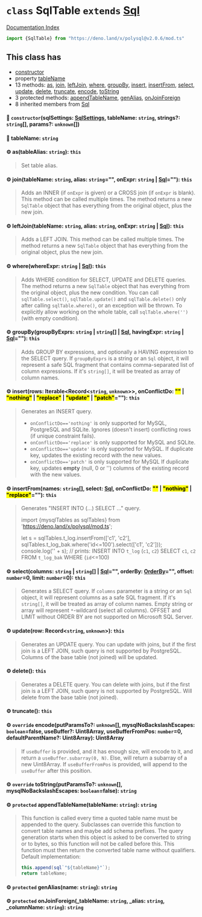 # `class` SqlTable `extends` [Sql](../class.Sql/README.md)

[Documentation Index](../README.md)

```ts
import {SqlTable} from "https://deno.land/x/polysql@v2.0.6/mod.ts"
```

## This class has

- [constructor](#-constructorsqlsettings-sqlsettings-tablename-string-strings-string-params-unknown)
- property [tableName](#-tablename-string)
- 13 methods:
[as](#-astablealias-string-this),
[join](#-jointablename-string-alias-string-onexpr-string--sql-this),
[leftJoin](#-leftjointablename-string-alias-string-onexpr-string--sql-this),
[where](#-wherewhereexpr-string--sql-this),
[groupBy](#-groupbygroupbyexprs-string--string--sql-havingexpr-string--sql-this),
[insert](#-insertrows-iterablerecordstring-unknown-onconflictdo---nothing--replace--update--patch-this),
[insertFrom](#-insertfromnames-string-select-sql-onconflictdo---nothing--replace-this),
[select](#-selectcolumns-string--string--sql-orderby-orderby-offset-number0-limit-number0-this),
[update](#-updaterow-recordstring-unknown-this),
[delete](#-delete-this),
[truncate](#-truncate-this),
[encode](#-override-encodeputparamsto-unknown-mysqlnobackslashescapes-booleanfalse-usebuffer-uint8array-usebufferfrompos-number0-defaultparentname-uint8array-uint8array),
[toString](#-override-tostringputparamsto-unknown-mysqlnobackslashescapes-booleanfalse-string)
- 3 protected methods:
[appendTableName](#-protected-appendtablenametablename-string-string),
[genAlias](#-protected-genaliasname-string-string),
[onJoinForeign](#-protected-onjoinforeign_tablename-string-_alias-string-_columnname-string-string)
- 8 inherited members from [Sql](../class.Sql/README.md)


#### 🔧 `constructor`(sqlSettings: [SqlSettings](../class.SqlSettings/README.md), tableName: `string`, strings?: `string`\[], params?: `unknown`\[])



#### 📄 tableName: `string`



#### ⚙ as(tableAlias: `string`): `this`

> Set table alias.



#### ⚙ join(tableName: `string`, alias: `string`="", onExpr: `string` | [Sql](../class.Sql/README.md)=""): `this`

> Adds an INNER (if `onExpr` is given) or a CROSS join (if `onExpr` is blank).
> This method can be called multiple times.
> The method returns a new `SqlTable` object that has everything from the original object, plus the new join.



#### ⚙ leftJoin(tableName: `string`, alias: `string`, onExpr: `string` | [Sql](../class.Sql/README.md)): `this`

> Adds a LEFT JOIN.
> This method can be called multiple times.
> The method returns a new `SqlTable` object that has everything from the original object, plus the new join.



#### ⚙ where(whereExpr: `string` | [Sql](../class.Sql/README.md)): `this`

> Adds WHERE condition for SELECT, UPDATE and DELETE queries.
> The method returns a new `SqlTable` object that has everything from the original object, plus the new condition.
> You can call `sqlTable.select()`, `sqlTable.update()` and `sqlTable.delete()` only after calling `sqlTable.where()`, or an exception will be thrown.
> To explicitly allow working on the whole table, call `sqlTable.where('')` (with empty condition).



#### ⚙ groupBy(groupByExprs: `string` | `string`\[] | [Sql](../class.Sql/README.md), havingExpr: `string` | [Sql](../class.Sql/README.md)=""): `this`

> Adds GROUP BY expressions, and optionally a HAVING expression to the SELECT query.
> If `groupByExprs` is a string or an `Sql` object, it will represent a safe SQL fragment that contains comma-separated list of column expressions.
> If it's `string[]`, it will be treated as array of column names.



#### ⚙ insert(rows: Iterable\<Record\<`string`, `unknown`>>, onConflictDo: <mark>""</mark> | <mark>"nothing"</mark> | <mark>"replace"</mark> | <mark>"update"</mark> | <mark>"patch"</mark>=""): `this`

> Generates an INSERT query.
> - `onConflictDo=='nothing'` is only supported for MySQL, PostgreSQL and SQLite. Ignores (doesn't insert) conflicting rows (if unique constraint fails).
> - `onConflictDo=='replace'` is only supported for MySQL and SQLite.
> - `onConflictDo=='update'` is only supported for MySQL. If duplicate key, updates the existing record with the new values.
> - `onConflictDo=='patch'` is only supported for MySQL If duplicate key, updates **empty** (null, 0 or '') columns of the existing record with the new values.



#### ⚙ insertFrom(names: `string`\[], select: [Sql](../class.Sql/README.md), onConflictDo: <mark>""</mark> | <mark>"nothing"</mark> | <mark>"replace"</mark>=""): `this`

> Generates "INSERT INTO (...) SELECT ..." query.
> 
> import {mysqlTables as sqlTables} from 'https://deno.land/x/polysql/mod.ts';
> 
> let s = sqlTables.t_log.insertFrom(['c1', 'c2'], sqlTables.t_log_bak.where('id<=100').select(['c1', 'c2']));
> console.log('' + s); // prints: INSERT INTO `t_log` (`c1`, `c2`) SELECT `c1`, `c2` FROM `t_log_bak` WHERE (`id`<=100)



#### ⚙ select(columns: `string` | `string`\[] | [Sql](../class.Sql/README.md)="", orderBy: [OrderBy](../type.OrderBy/README.md)="", offset: `number`=0, limit: `number`=0): `this`

> Generates a SELECT query.
> If `columns` parameter is a string or an `Sql` object, it will represent columns as a safe SQL fragment.
> If it's `string[]`, it will be treated as array of column names.
> Empty string or array will represent `*`-wildcard (select all columns).
> OFFSET and LIMIT without ORDER BY are not supported on Microsoft SQL Server.



#### ⚙ update(row: Record\<`string`, `unknown`>): `this`

> Generates an UPDATE query. You can update with joins, but if the first join is a LEFT JOIN, such query is not supported by PostgreSQL.
> Columns of the base table (not joined) will be updated.



#### ⚙ delete(): `this`

> Generates a DELETE query. You can delete with joins, but if the first join is a LEFT JOIN, such query is not supported by PostgreSQL.
> Will delete from the base table (not joined).



#### ⚙ truncate(): `this`



#### ⚙ `override` encode(putParamsTo?: `unknown`\[], mysqlNoBackslashEscapes: `boolean`=false, useBuffer?: Uint8Array, useBufferFromPos: `number`=0, defaultParentName?: Uint8Array): Uint8Array

> If `useBuffer` is provided, and it has enough size, will encode to it, and return a `useBuffer.subarray(0, N)`.
> Else, will return a subarray of a new Uint8Array.
> If `useBufferFromPos` is provided, will append to the `useBuffer` after this position.



#### ⚙ `override` toString(putParamsTo?: `unknown`\[], mysqlNoBackslashEscapes: `boolean`=false): `string`



#### ⚙ `protected` appendTableName(tableName: `string`): `string`

> This function is called every time a quoted table name must be appended to the query.
> Subclasses can override this function to convert table names and maybe add schema prefixes.
> The query generation starts when this object is asked to be converted to string or to bytes,
> so this function will not be called before this.
> This function must then return the converted table name without qualifiers.
> Default implementation:
> 
> ```ts
> this.append(sql`"${tableName}"`);
> return tableName;
> ```



#### ⚙ `protected` genAlias(name: `string`): `string`



#### ⚙ `protected` onJoinForeign(\_tableName: `string`, \_alias: `string`, \_columnName: `string`): `string`



